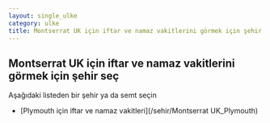 ```yaml
---
layout: single_ulke
category: ulke
title: Montserrat UK için iftar ve namaz vakitlerini görmek için şehir seç
---
```



## Montserrat UK için iftar ve namaz vakitlerini görmek için şehir seç

Aşağıdaki listeden bir şehir ya da semt seçin


* [Plymouth için iftar ve namaz vakitleri](/sehir/Montserrat UK_Plymouth)
